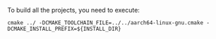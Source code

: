 To build all the projects, you need to execute:
```
cmake ../ -DCMAKE_TOOLCHAIN_FILE=../../aarch64-linux-gnu.cmake -DCMAKE_INSTALL_PREFIX=${INSTALL_DIR}
```
